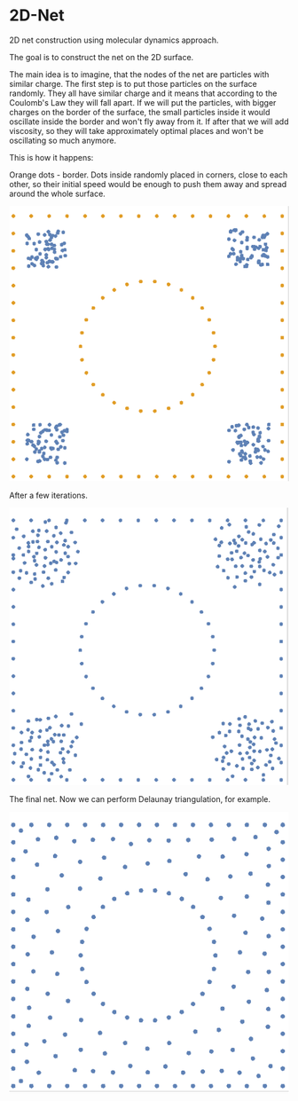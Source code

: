 # 2D-Net
2D net construction using molecular dynamics approach.

The goal is to construct the net on the 2D surface.

The main idea is to imagine, that the nodes of the net are particles with similar charge. The first step is to put those particles on the surface randomly. They all have similar charge and it means that according to the Coulomb's Law they will fall apart. If we will put the particles, with bigger charges on the border of the surface, the small particles inside it would oscillate inside the border and won't fly away from it. If after that we will add viscosity, so they will take approximately optimal places and won't be oscillating so much anymore.

This is how it happens:

Orange dots - border. Dots inside randomly placed in corners, close to each other, so their initial speed would be enough to push them away and spread around the whole surface.


![alt text](https://github.com/EkaterinaO/2D-Net/blob/master/img/step1.png)


After a few iterations. 

![alt text](https://github.com/EkaterinaO/2D-Net/blob/master/img/step2.png)


The final net. Now we can perform Delaunay triangulation, for example. 

![alt text](https://github.com/EkaterinaO/2D-Net/blob/master/img/step3.png)

